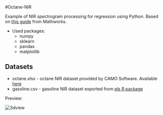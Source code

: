 #Octane-NIR

Example of NIR spectrogram processing for regression using Python. Based on [this guide](https://www.mathworks.com/help/stats/examples/partial-least-squares-regression-and-principal-components-regression.html) from Mathworks.

- Used packages:
  - numpy
  - sklearn
  - pandas
  - matplotlib

## Datasets
- octane.xlsx - octane NIR dataset provided by CAMO Software. Available [here](https://www.impopen.com/software/octane-data-set)
- gasoline.csv - gasoline NIR dataset exported from [pls R package](https://www.rdocumentation.org/packages/pls/versions/2.7-0)

Preview:

![3dview](imgs/datasets_3d.png "3D plot of datasets")

